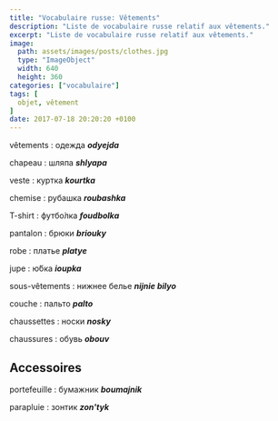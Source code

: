 ```yaml
---
title: "Vocabulaire russe: Vêtements"
description: "Liste de vocabulaire russe relatif aux vêtements."
excerpt: "Liste de vocabulaire russe relatif aux vêtements."
image:
  path: assets/images/posts/clothes.jpg
  type: "ImageObject"
  width: 640
  height: 360
categories: ["vocabulaire"]
tags: [
  objet, vêtement
]
date: 2017-07-18 20:20:20 +0100
---
```



vêtements
: одежда
*__odyejda__*

chapeau
: шляпа
*__shlyapa__*

veste
: куртка
*__kourtka__*

chemise
: рубашка
*__roubashka__*

T-shirt
: футбо́лка
*__foudbolka__*

pantalon
: брюки
*__briouky__*

robe
: платье
*__platye__*

jupe
: ю́бка
*__ioupka__*

sous-vêtements
: нижнее белье
*__nijnie bilyo__*

couche
: пальто
*__palto__*

chaussettes
: носки
*__nosky__*

chaussures
: обувь
*__obouv__*


## Accessoires

portefeuille
: бумажник
*__boumajnik__*

parapluie
: зонтик
*__zon'tyk__*
